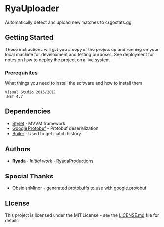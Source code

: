 # RyaUploader

Automatically detect and upload new matches to csgostats.gg

## Getting Started

These instructions will get you a copy of the project up and running on your local machine for development and testing purposes. See deployment for notes on how to deploy the project on a live system.

### Prerequisites

What things you need to install the software and how to install them

```
Visual Studio 2015/2017
.NET 4.7
```

## Dependencies

* [Stylet](https://github.com/canton7/Stylet) - MVVM framework
* [Google Protobuf](https://github.com/google/protobuf/tree/master/csharp) - Protobuf deserialization
* [Boiler](https://bitbucket.org/ACB/boiler/) - Used to get match history

## Authors

* **Ryada** - *Initial work* - [RyadaProductions](https://github.com/RyadaProductions)

## Special Thanks

* ObsidianMinor - generated protobuffs to use with google.protobuf

## License

This project is licensed under the MIT License - see the [LICENSE.md](LICENSE.md) file for details
